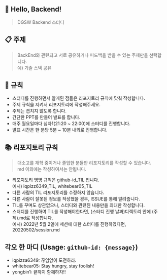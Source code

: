 ## 👋 Hello, Backend!
> DGSW Backend 스터디


## 📋 주제
> BackEnd와 관련되고 서로 공유하거나 피드백을 받을 수 있는 주제만을 선택합니다.<br/>
> 예) 기술 스택 공유


## 📕 규칙
* 스터디를 진행하면서 알게된 점들은 리포지토리 규칙에 맞춰 작성합니다.
* 주제 규칙을 지켜서 리포지토리에 작성해주세요.
* 주제는 겹치지 않도록 합니다.
* 간단한 PPT를 만들어 발표를 합니다.
* 매주 월요일마다 심자1(21:20 ~ 22:00)에 스터디를 진행합니다.
* 발표 시간은 한 분당 5분 ~ 10분 내외로 진행합니다.


## 📚 리포지토리 규칙
> 대소고를 재학 중이거나 졸업한 분들만 리포지토리를 작성할 수 있습니다. <br/>
> md 이외에는 작성하여서는 안됩니다.
* 리포지토리 명명 규칙은 github-id_TIL 입니다. <br/>
예시) iqpizz6349_TIL, whitebear05_TIL
* 다른 사람의 TIL 리포지토리를 수정하지 않습니다. 
* 다른 사람이 잘못된 정보를 작성했을 경우, ISSUE를 통해 알려줍니다.
* TIL를 꾸며도 상관없으나, 스터디와 관련된 내용만을 최대한 작성합니다.
* 스터디를 진행하여 TIL를 작성해야한다면, (스터디 진행 날짜)디렉토리 안에 (주제).md로 작성합니다. <br/>
예시) 2022년 5월 2일에 세션에 대한 스터디를 진행하였다면, 20220502/session.md


## 각오 한 마디 (Usage: `github-id: {message}`)
- iqpizza6349: 끊임없이 도전하라.
- whitebear05: Stay hungry, stay foolish!
- yongbin1: 끝까지 함께하자!!

<!---
🔥 각오 한 마디씩 작성해주세요.
🚀 github-id:: 커밋 메시지
--->
